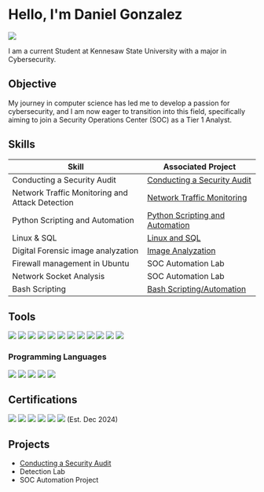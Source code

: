 # Hello, I'm Daniel Gonzalez
<a href="https://www.linkedin.com/in/dgonza77"><img src="https://img.shields.io/badge/-LinkedIn-0072b1?&style=for-the-badge&logo=linkedin&logoColor=white" /></a>

I am a current Student at Kennesaw State University with a major in Cybersecurity.

## Objective

My journey in computer science has led me to develop a passion for cybersecurity, and I am now eager to transition into this field, specifically aiming to join a Security Operations Center (SOC) as a Tier 1 Analyst.

## Skills

| Skill                                         | Associated Project         |
|-------------------------------------------------|----------------------------|
| Conducting a Security Audit                     | <a href="https://github.com/Dgonza77-Student/Conduct-an-Audit/tree/main">Conducting a Security Audit</a>|
| Network Traffic Monitoring and Attack Detection | <a href="https://github.com/Dgonza77-Student/Network-Traffic-Monitoring-and-Attack-Detection">Network Traffic Monitoring</a>|
| Python Scripting and Automation                 |  <a href="https://github.com/Dgonza77-Student/Python-Scripting/edit/main/README.md#tools-used">Python Scripting and Automation</a>||
| Linux & SQL                                     |  <a href="https://github.com/Dgonza77-Student/Linux-SQL/blob/main/README.md">Linux and SQL</a>|| 
| Digital Forensic image analyzation              | <a href="https://github.com/Dgonza77-Student/Digital-Forensic-Image-Analyzation">Image Analyzation</a>||
| Firewall management in Ubuntu                   | SOC Automation Lab|
| Network Socket Analysis                         | SOC Automation Lab|
| Bash Scripting                                  | <a href="https://github.com/Dgonza77-Student/Bash-Scripting/blob/main/Iteration.md">Bash Scripting/Automation</a>|

## Tools


<div>
<img src="https://img.shields.io/badge/-Tcpdump-1E90FF?&style=for-the-badge" />
<img src="https://img.shields.io/badge/-Linux-FCC624?&style=for-the-badge&logo=Linux&logoColor=black" />
<img src="https://img.shields.io/badge/-SQL-4479A1?&style=for-the-badge&logo=MySQL&logoColor=white" />
<img src="https://img.shields.io/badge/-Suricata-FF4500?&style=for-the-badge&logo=Suricata&logoColor=white" />
<img src="https://img.shields.io/badge/-Splunk-000000?&style=for-the-badge&logo=Splunk&logoColor=white" />
<img src="https://img.shields.io/badge/-Wireshark-1679A7?&style=for-the-badge&logo=Wireshark&logoColor=white" />
<img src="https://img.shields.io/badge/-Terraform-623CE4?&style=for-the-badge&logo=Terraform&logoColor=white" />
<img src="https://img.shields.io/badge/-Amazon%20AWS-FF9900?&style=for-the-badge&logo=Amazon%20AWS&logoColor=white" />
<img src="https://img.shields.io/badge/-Autopsy-2C3E50?&style=for-the-badge&logo=Autopsy&logoColor=white" />
<img src="https://img.shields.io/badge/-HashCalc-1E90FF?&style=for-the-badge" />
<img src="https://img.shields.io/badge/-Microsoft%20Word-2B579A?&style=for-the-badge&logo=Microsoft%20Word&logoColor=white" />
<img src="https://img.shields.io/badge/-Microsoft%20Excel-217346?&style=for-the-badge&logo=Microsoft%20Excel&logoColor=white" />

 
</div>



### Programming Languages
<img src="https://img.shields.io/badge/-Bash-4EAA25?&style=for-the-badge&logo=GNU%20Bash&logoColor=white" />
<img src="https://img.shields.io/badge/-Java-007396?&style=for-the-badge&logo=Java&logoColor=white" />
<img src="https://img.shields.io/badge/-Python-3776AB?&style=for-the-badge&logo=Python&logoColor=white" />
<img src="https://img.shields.io/badge/-HTML5-E34F26?&style=for-the-badge&logo=HTML5&logoColor=white" />
<img src="https://img.shields.io/badge/-CSS3-1572B6?&style=for-the-badge&logo=CSS3&logoColor=white" />

## Certifications
<div>
<img src="https://img.shields.io/badge/-Google%20Cybersecurity%20Professional%20Certificate-FF0000?&style=for-the-badge&logo=Google&logoColor=white" />
<img src="https://img.shields.io/badge/-Qualys%20Vulnerability%20Management-007ACC?&style=for-the-badge&logo=Qualys&logoColor=white" />
<img src="https://img.shields.io/badge/-NDG%20Linux%20Unhatched-4D4D4D?&style=for-the-badge&logo=Linux&logoColor=white" />
<img src="https://img.shields.io/badge/-Cisco%20Intro%20to%20Cybersecurity-4D4D4D?&style=for-the-badge&logo=Cisco&logoColor=white" />
<img src="https://img.shields.io/badge/-Aviatrix%20Certified%20Engineer%20Multicloud%20Network%20Associate%20Certification-28B463?&style=for-the-badge&logo=Aviatrix&logoColor=white" />
<img src="https://img.shields.io/badge/-CompTIA%20Security%2B-FF0000?&style=for-the-badge&logo=CompTIA&logoColor=white" /> (Est. Dec 2024)


</div>

## Projects
- <a href="https://github.com/Dgonza77-Student/Conduct-an-Audit/tree/main">Conducting a Security Audit</a>
- Detection Lab
- SOC Automation Project
